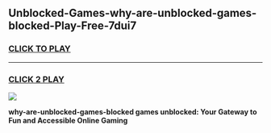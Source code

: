 
## Unblocked-Games-why-are-unblocked-games-blocked-Play-Free-7dui7
<h3>
<a href="https://premium76.site?title=why-are-unblocked-games-blocked&ref=18A">CLICK TO PLAY</a></h3>
<hr>

<h3>
<a href="https://premium76.site?title=why-are-unblocked-games-blocked&ref=18A">CLICK 2 PLAY</a>
  
</h3>

<a href="https://premium76.site?title=why-are-unblocked-games-blocked&ref=18A"><img src="https://clearcache.store/games.png"></a>


**why-are-unblocked-games-blocked games unblocked: Your Gateway to Fun and Accessible Online Gaming**
